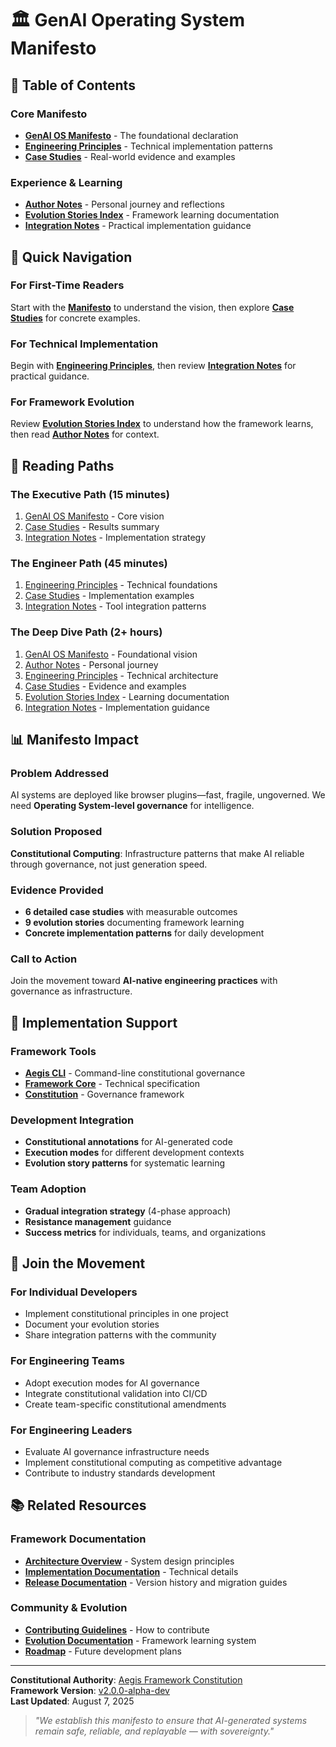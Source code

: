 <!--
@aegisFrameworkVersion: 2.4.0-alpha-dev
@intent: Navigation index for the GenAI Operating System Manifesto documentation
@context: Central hub for manifesto exploration and implementation guidance
@manifestoRef: Primary navigation for manifesto ecosystem
-->

# 🏛️ GenAI Operating System Manifesto

## 📜 Table of Contents

### **Core Manifesto**
- **[GenAI OS Manifesto](./genai-os-manifesto.md)** - The foundational declaration
- **[Engineering Principles](./principles.md)** - Technical implementation patterns
- **[Case Studies](./case-studies.md)** - Real-world evidence and examples

### **Experience & Learning**
- **[Author Notes](./author-notes.md)** - Personal journey and reflections
- **[Evolution Stories Index](./evs-index.md)** - Framework learning documentation
- **[Integration Notes](./integration-notes.md)** - Practical implementation guidance

## 🎯 Quick Navigation

### **For First-Time Readers**
Start with the **[Manifesto](./genai-os-manifesto.md)** to understand the vision, then explore **[Case Studies](./case-studies.md)** for concrete examples.

### **For Technical Implementation**
Begin with **[Engineering Principles](./principles.md)**, then review **[Integration Notes](./integration-notes.md)** for practical guidance.

### **For Framework Evolution**
Review **[Evolution Stories Index](./evs-index.md)** to understand how the framework learns, then read **[Author Notes](./author-notes.md)** for context.

## 🧭 Reading Paths

### **The Executive Path** (15 minutes)
1. [GenAI OS Manifesto](./genai-os-manifesto.md) - Core vision
2. [Case Studies](./case-studies.md#cross-case-analysis) - Results summary
3. [Integration Notes](./integration-notes.md#team-adoption-strategy) - Implementation strategy

### **The Engineer Path** (45 minutes)
1. [Engineering Principles](./principles.md) - Technical foundations
2. [Case Studies](./case-studies.md) - Implementation examples
3. [Integration Notes](./integration-notes.md) - Tool integration patterns

### **The Deep Dive Path** (2+ hours)
1. [GenAI OS Manifesto](./genai-os-manifesto.md) - Foundational vision
2. [Author Notes](./author-notes.md) - Personal journey
3. [Engineering Principles](./principles.md) - Technical architecture
4. [Case Studies](./case-studies.md) - Evidence and examples
5. [Evolution Stories Index](./evs-index.md) - Learning documentation
6. [Integration Notes](./integration-notes.md) - Implementation guidance

## 📊 Manifesto Impact

### **Problem Addressed**
AI systems are deployed like browser plugins—fast, fragile, ungoverned. We need **Operating System-level governance** for intelligence.

### **Solution Proposed**
**Constitutional Computing**: Infrastructure patterns that make AI reliable through governance, not just generation speed.

### **Evidence Provided**
- **6 detailed case studies** with measurable outcomes
- **9 evolution stories** documenting framework learning
- **Concrete implementation patterns** for daily development

### **Call to Action**
Join the movement toward **AI-native engineering practices** with governance as infrastructure.

## 🔧 Implementation Support

### **Framework Tools**
- **[Aegis CLI](../../README.md#installation)** - Command-line constitutional governance
- **[Framework Core](../../framework/framework-core-v2.0.0-alpha-dev.md)** - Technical specification
- **[Constitution](../../CONSTITUTION.md)** - Governance framework

### **Development Integration**
- **Constitutional annotations** for AI-generated code
- **Execution modes** for different development contexts
- **Evolution story patterns** for systematic learning

### **Team Adoption**
- **Gradual integration strategy** (4-phase approach)
- **Resistance management** guidance
- **Success metrics** for individuals, teams, and organizations

## 🌊 Join the Movement

### **For Individual Developers**
- Implement constitutional principles in one project
- Document your evolution stories
- Share integration patterns with the community

### **For Engineering Teams**
- Adopt execution modes for AI governance
- Integrate constitutional validation into CI/CD
- Create team-specific constitutional amendments

### **For Engineering Leaders**
- Evaluate AI governance infrastructure needs
- Implement constitutional computing as competitive advantage
- Contribute to industry standards development

## 📚 Related Resources

### **Framework Documentation**
- **[Architecture Overview](../architecture.md)** - System design principles
- **[Implementation Documentation](../implementation/)** - Technical details
- **[Release Documentation](../releases/)** - Version history and migration guides

### **Community & Evolution**
- **[Contributing Guidelines](../../CONTRIBUTING.md)** - How to contribute
- **[Evolution Documentation](../evolution/)** - Framework learning system
- **[Roadmap](../roadmap/)** - Future development plans

---

**Constitutional Authority**: [Aegis Framework Constitution](../../CONSTITUTION.md)  
**Framework Version**: [v2.0.0-alpha-dev](../../framework/framework-core-v2.0.0-alpha-dev.md)  
**Last Updated**: August 7, 2025

> *"We establish this manifesto to ensure that AI-generated systems remain safe, reliable, and replayable — with sovereignty."*
